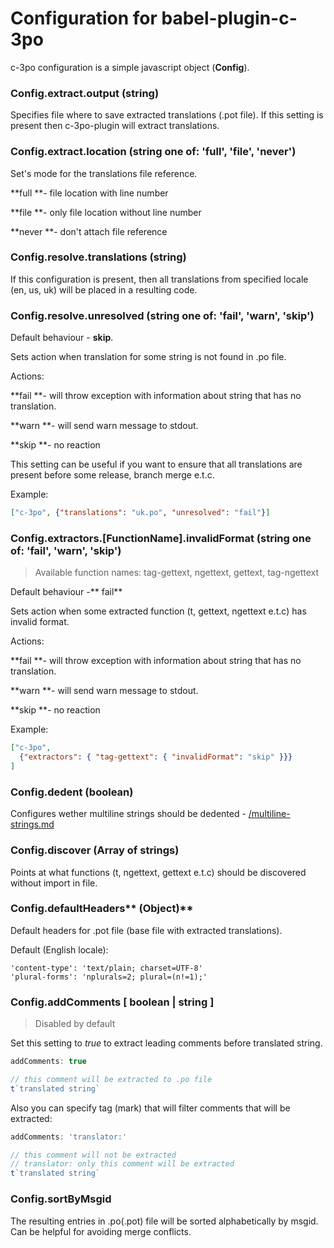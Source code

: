 # Configuration for babel-plugin-c-3po

c-3po configuration is a simple javascript object \(**Config**\).

### Config.extract.output \(string\)

Specifies file where to save extracted translations \(.pot file\). If this setting is present then c-3po-plugin will extract translations.

### Config.extract.location \(string one of: 'full', 'file', 'never'\)

Set's mode for the translations file reference.

**full **- file location with line number

**file **- only file location without line number

**never **- don't attach file reference

### **Config.resolve.translations \(string\)**

If this configuration is present, then all translations from specified locale \(en, us, uk\) will be placed in a resulting code.

### **Config.resolve.unresolved \(string one of: 'fail', 'warn', 'skip'\)**

Default behaviour - **skip**.

Sets action when translation for some string is not found in .po file.

Actions:

**fail **- will throw exception with information about string that has no translation.

**warn **- will send warn message to stdout.

**skip **- no reaction

This setting can be useful if you want to ensure that all translations are present before some release, branch merge e.t.c.

Example: 
```json
["c-3po", {"translations": "uk.po", "unresolved": "fail"}]
```

### Config.extractors.[FunctionName].invalidFormat \(string one of: 'fail', 'warn', 'skip'\)

> Available function names: tag-gettext, ngettext, gettext, tag-ngettext

Default behaviour -** fail**

Sets action when some extracted function \(t, gettext, ngettext e.t.c\) has invalid format.

Actions:

**fail **- will throw exception with information about string that has no translation.

**warn **- will send warn message to stdout.

**skip **- no reaction

Example:
```json
["c-3po",
  {"extractors": { "tag-gettext": { "invalidFormat": "skip" }}}
]
```

### Config.dedent \(boolean\)

Configures wether multiline strings should be dedented - [/multiline-strings.md](/multiline-strings.md)

### Config.discover \(Array of strings\)

Points at what functions \(t, ngettext, gettext e.t.c\) should be discovered without import in file.

### Config.defaultHeaders** \(Object\)**

Default headers for .pot file \(base file with extracted translations\).

Default \(English locale\):

```
'content-type': 'text/plain; charset=UTF-8'
'plural-forms': 'nplurals=2; plural=(n!=1);'
```

### Config.addComments **[ boolean | string ]**
> Disabled by default

Set this setting to *true* to extract leading comments before translated string.
```js
addComments: true
```

```js
// this comment will be extracted to .po file
t`translated string`
```

Also you can specify tag (mark) that will filter comments that will be extracted:
```js
addComments: 'translator:'
```

```js
// this comment will not be extracted
// translator: only this comment will be extracted
t`translated string`
```

### Config.sortByMsgid

The resulting entries in .po(.pot) file will be sorted alphabetically by msgid. Can be helpful
for avoiding merge conflicts.